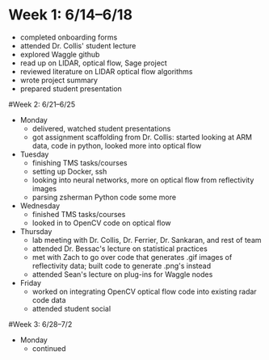 # Week 1: 6/14–6/18
- completed onboarding forms
- attended Dr. Collis' student lecture
- explored Waggle github
- read up on LIDAR, optical flow, Sage project
- reviewed literature on LIDAR optical flow algorithms
- wrote project summary
- prepared student presentation

#Week 2: 6/21–6/25
- Monday
    - delivered, watched student presentations
    - got assignment scaffolding from Dr. Collis: started looking at ARM data, code in python, looked more into optical flow
- Tuesday
    - finishing TMS tasks/courses
    - setting up Docker, ssh
    - looking into neural networks, more on optical flow from reflectivity images
    - parsing zsherman Python code some more
- Wednesday
    - finished TMS tasks/courses
    - looked in to OpenCV code on optical flow
- Thursday
    - lab meeting with Dr. Collis, Dr. Ferrier, Dr. Sankaran, and rest of team
    - attended Dr. Bessac's lecture on statistical practices
    - met with Zach to go over code that generates .gif images of reflectivity data; built code to generate .png's instead
    - attended Sean's lecture on plug-ins for Waggle nodes
- Friday
    - worked on integrating OpenCV optical flow code into existing radar code data
    - attended student social

#Week 3: 6/28–7/2
- Monday
  - continued
